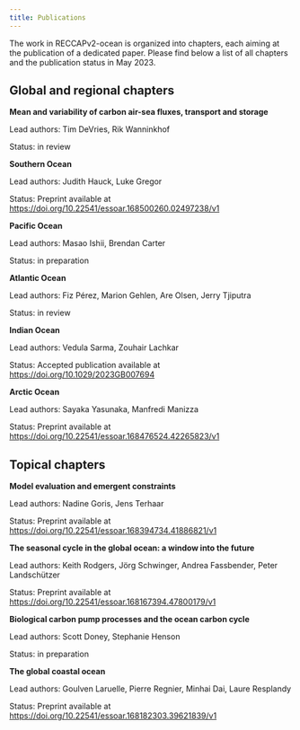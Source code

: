 ```yaml
---
title: Publications
---
```


The work in RECCAPv2-ocean is organized into chapters, each aiming at the publication of a dedicated paper. Please find below a list of all chapters and the publication status in May 2023.

## Global and regional chapters

**Mean and variability of carbon air-sea fluxes, transport and storage**

Lead authors: Tim DeVries, Rik Wanninkhof

Status: in review

**Southern Ocean**

Lead authors: Judith Hauck, Luke Gregor

Status: Preprint available at https://doi.org/10.22541/essoar.168500260.02497238/v1

**Pacific Ocean**

Lead authors: Masao Ishii, Brendan Carter

Status: in preparation

**Atlantic Ocean**

Lead authors: Fiz Pérez, Marion Gehlen, Are Olsen, Jerry Tjiputra

Status: in review

**Indian Ocean**

Lead authors: Vedula Sarma, Zouhair Lachkar

Status: Accepted publication available at https://doi.org/10.1029/2023GB007694

**Arctic Ocean**

Lead authors: Sayaka Yasunaka, Manfredi Manizza

Status: Preprint available at https://doi.org/10.22541/essoar.168476524.42265823/v1



## Topical chapters

**Model evaluation and emergent constraints**

Lead authors: Nadine Goris, Jens Terhaar

Status: Preprint available at https://doi.org/10.22541/essoar.168394734.41886821/v1

**The seasonal cycle in the global ocean: a window into the future**

Lead authors: Keith Rodgers, Jörg Schwinger, Andrea Fassbender, Peter Landschützer

Status: Preprint available at https://doi.org/10.22541/essoar.168167394.47800179/v1

**Biological carbon pump processes and the ocean carbon cycle**

Lead authors: Scott Doney, Stephanie Henson

Status: in preparation

**The global coastal ocean**

Lead authors: Goulven Laruelle, Pierre Regnier, Minhai Dai, Laure Resplandy

Status: Preprint available at https://doi.org/10.22541/essoar.168182303.39621839/v1

